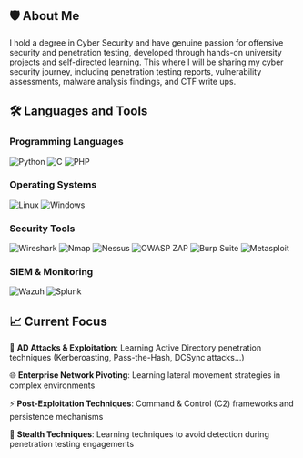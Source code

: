 ## 🛡️ About Me
I hold a degree in Cyber Security and have genuine passion for offensive security and penetration testing, developed through hands-on university projects and self-directed learning. This where I will be sharing my cyber security journey, including penetration testing reports, vulnerability assessments, malware analysis findings, and CTF write ups. 

## 🛠️ Languages and Tools
### Programming Languages 
![Python](https://img.shields.io/badge/Python-3776AB?style=for-the-badge&logo=python&logoColor=white)
![C](https://img.shields.io/badge/C-00599C?style=for-the-badge&logo=c&logoColor=white)
![PHP](https://img.shields.io/badge/PHP-777BB4?style=for-the-badge&logo=php&logoColor=white)
### Operating Systems
![Linux](https://img.shields.io/badge/Linux-FCC624?style=for-the-badge&logo=linux&logoColor=black)
![Windows](https://img.shields.io/badge/Windows-0078D4?style=for-the-badge&logo=windows&logoColor=white)
### Security Tools
![Wireshark](https://img.shields.io/badge/Wireshark-1679A7?style=for-the-badge&logo=wireshark&logoColor=white)
![Nmap](https://img.shields.io/badge/Nmap-4682B4?style=for-the-badge&logo=nmap&logoColor=white)
![Nessus](https://img.shields.io/badge/Nessus-00C176?style=for-the-badge&logo=tenable&logoColor=white)
![OWASP ZAP](https://img.shields.io/badge/OWASP_ZAP-00549E?style=for-the-badge&logo=owasp&logoColor=white)
![Burp Suite](https://img.shields.io/badge/Burp_Suite-FF6633?style=for-the-badge&logo=burpsuite&logoColor=white)
![Metasploit](https://img.shields.io/badge/Metasploit-2596CD?style=for-the-badge&logo=metasploit&logoColor=white)
### SIEM & Monitoring
![Wazuh](https://img.shields.io/badge/Wazuh-005571?style=for-the-badge&logo=wazuh&logoColor=white)
![Splunk](https://img.shields.io/badge/Splunk-000000?style=for-the-badge&logo=splunk&logoColor=white)

## 📈 Current Focus
🎯 **AD Attacks & Exploitation**: Learning Active Directory penetration techniques (Kerberoasting, Pass-the-Hash, DCSync attacks...)

🌐 **Enterprise Network Pivoting**: Learning lateral movement strategies in complex environments


⚡ **Post-Exploitation Techniques**: Command & Control (C2) frameworks and persistence mechanisms


🥷 **Stealth Techniques**: Learning techniques to avoid detection during penetration testing engagements


